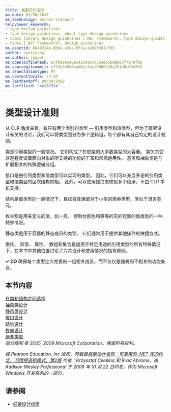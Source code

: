 ```yaml
---
title: 类型设计准则
ms.date: 03/30/2017
ms.technology: dotnet-standard
helpviewer_keywords:
- type design guidelines
- type design guidelines, about type design guidelines
- class library design guidelines [.NET Framework], type design guidelines
- types [.NET Framework], design guidelines
ms.assetid: 6b49314e-8bba-43ea-97ca-4e0255812f95
author: rpetrusha
ms.author: ronpet
ms.openlocfilehash: a7fb9964d0e542c0937c55ae65bd88b3f7149fa8
ms.sourcegitcommit: c7f3e2e9d6ead6cc3acd0d66b10a251d0c66e59d
ms.translationtype: MT
ms.contentlocale: zh-CN
ms.lasthandoff: 09/08/2018
ms.locfileid: "44187934"
---
```

# <a name="type-design-guidelines"></a>类型设计准则
从 CLR 角度来看，有只有两个类别的类型 — 引用类型和值类型，但为了框架设计有关的讨论，我们可以将类型划分为多个逻辑组，每个都有其自己特定的设计规则。  
  
 类是引用类型的一般情况。 它们构成了在框架的大多数类型的大容量。 类欠其受欢迎程度设置面向对象的所支持的功能的丰富和常规适用性。 基类和抽象类是与扩展相关的特殊逻辑分组。  
  
 接口是由引用类型和值类型可以实现的类型。 因此，它们可以充当多态的引用类型和值类型的层次结构的根。 此外，可以使用接口来模拟多个继承，不由 CLR 本机支持。  
  
 结构是值类型的一般情况下，且应将其保留对于小型的简单类型，类似于语言基元。  
  
 枚举都是用来定义的值，如一周、 控制台颜色和等等的天的短集的值类型的一种特殊情况。  
  
 静态类是用于容器的静态成员的类型。 它们通常用于提供其他操作的快捷方式。  
  
 委托、 异常、 属性、 数组和集合是适用于特定用途的引用类型的所有特殊情况下，在本书中其他位置讨论了为其设计和使用情况的指导原则。  
  
 **✓ DO** 确保每个类型定义完善的一组相关成员，而不仅仅是随机的不相关的功能集合。  
  
## <a name="in-this-section"></a>本节内容  
 [在类和结构之间选择](../../../docs/standard/design-guidelines/choosing-between-class-and-struct.md)  
 [抽象类设计](../../../docs/standard/design-guidelines/abstract-class.md)  
 [静态类设计](../../../docs/standard/design-guidelines/static-class.md)  
 [接口设计](../../../docs/standard/design-guidelines/interface.md)  
 [结构设计](../../../docs/standard/design-guidelines/struct.md)  
 [枚举设计](../../../docs/standard/design-guidelines/enum.md)  
 [嵌套类型](../../../docs/standard/design-guidelines/nested-types.md)  
 *部分版权 © 2005, 2009 Microsoft Corporation。保留所有权利。*  
  
 *经 Pearson Education, Inc 授权，转载自[框架设计准则：可重用的 .NET 库的约定、习惯用语和模式，第2版](https://www.informit.com/store/framework-design-guidelines-conventions-idioms-and-9780321545619) 作者：Krzysztof Cwalina 和 Brad Abrams，由 Addison Wesley Professional 于 2008 年 10 月 22 日印发，作为 Microsoft Windows 开发系列的一部分。*  
  
## <a name="see-also"></a>请参阅

- [框架设计指南](../../../docs/standard/design-guidelines/index.md)
